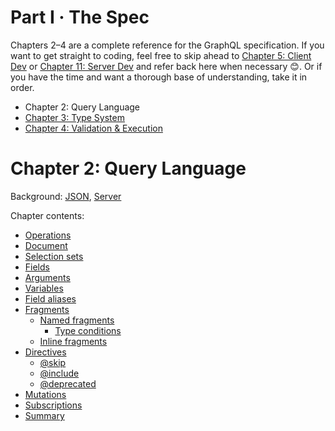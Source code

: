 # Part I · The Spec

Chapters 2–4 are a complete reference for the GraphQL specification. If you want to get straight to coding, feel free to skip ahead to [Chapter 5: Client Dev](../client/index.md) or [Chapter 11: Server Dev](../server/index.md) and refer back here when necessary 😊. Or if you have the time and want a thorough base of understanding, take it in order.

* Chapter 2: Query Language
* [Chapter 3: Type System](type-system/index.md)
* [Chapter 4: Validation & Execution](validation-and-execution/index.md)

# Chapter 2: Query Language

Background: [JSON](../background/json.md), [Server](../background/server.md)

Chapter contents:

* [Operations](operations.md)
* [Document](document.md)
* [Selection sets](selection-sets.md)
* [Fields](fields.md)
* [Arguments](arguments.md)
* [Variables](variables.md)
* [Field aliases](field-aliases.md)
* [Fragments](fragments.md)
  * [Named fragments](fragments.md#named-fragments)
    * [Type conditions](fragments.md#type-conditions)
  * [Inline fragments](fragments.md#inline-fragments)
* [Directives](directives.md)
  * [@skip](directives.md#@skip)
  * [@include](directives.md#@include)
  * [@deprecated](directives.md#@deprecated)
* [Mutations](mutations.md)
* [Subscriptions](subscriptions.md)
* [Summary](summary.md)


